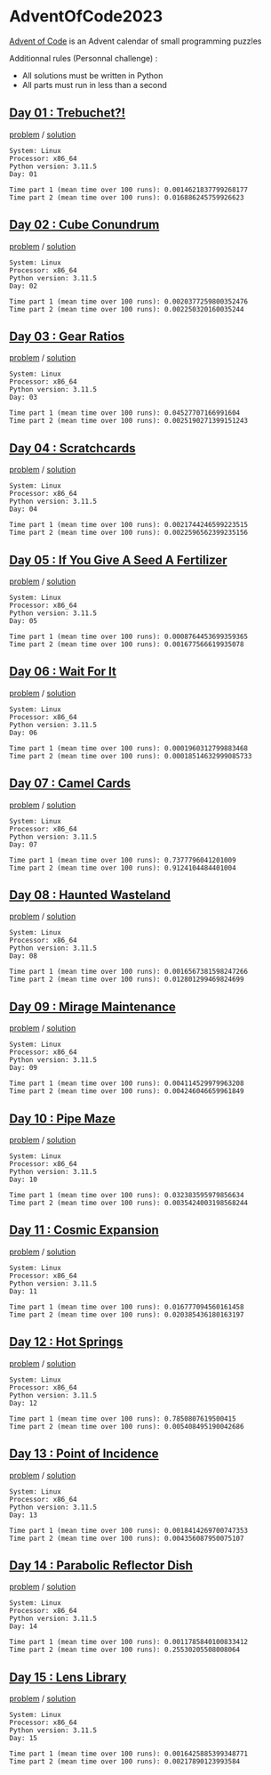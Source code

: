 # AdventOfCode2023
[Advent of Code](https://adventofcode.com/2023/about) is an Advent calendar of small programming puzzles

Additionnal rules (Personnal challenge) :
- All solutions must be written in Python
- All parts must run in less than a second


## [Day 01 : Trebuchet?!](https://adventofcode.com/2023/day/1)

[problem](https://adventofcode.com/2023/day/1) / [solution](./src/day01/)

```text
System: Linux
Processor: x86_64
Python version: 3.11.5
Day: 01

Time part 1 (mean time over 100 runs): 0.0014621837799268177
Time part 2 (mean time over 100 runs): 0.016886245759926623
```

## [Day 02 : Cube Conundrum](https://adventofcode.com/2023/day/2)

[problem](https://adventofcode.com/2023/day/2) / [solution](./src/day02/)

```text
System: Linux
Processor: x86_64
Python version: 3.11.5
Day: 02

Time part 1 (mean time over 100 runs): 0.0020377259800352476
Time part 2 (mean time over 100 runs): 0.002250320160035244
```

## [Day 03 : Gear Ratios](https://adventofcode.com/2023/day/3)

[problem](https://adventofcode.com/2023/day/3) / [solution](./src/day03/)

```text
System: Linux
Processor: x86_64
Python version: 3.11.5
Day: 03

Time part 1 (mean time over 100 runs): 0.04527707166991604
Time part 2 (mean time over 100 runs): 0.0025190271399151243
```

## [Day 04 : Scratchcards](https://adventofcode.com/2023/day/4)

[problem](https://adventofcode.com/2023/day/4) / [solution](./src/day04/)

```text
System: Linux
Processor: x86_64
Python version: 3.11.5
Day: 04

Time part 1 (mean time over 100 runs): 0.0021744246599223515
Time part 2 (mean time over 100 runs): 0.0022596562399235156
```

## [Day 05 : If You Give A Seed A Fertilizer](https://adventofcode.com/2023/day/5)

[problem](https://adventofcode.com/2023/day/5) / [solution](./src/day05/)

```text
System: Linux
Processor: x86_64
Python version: 3.11.5
Day: 05

Time part 1 (mean time over 100 runs): 0.0008764453699359365
Time part 2 (mean time over 100 runs): 0.001677566619935078
```

## [Day 06 : Wait For It](https://adventofcode.com/2023/day/6)

[problem](https://adventofcode.com/2023/day/6) / [solution](./src/day06/)

```text
System: Linux
Processor: x86_64
Python version: 3.11.5
Day: 06

Time part 1 (mean time over 100 runs): 0.0001960312799883468
Time part 2 (mean time over 100 runs): 0.00018514632999085733
```

## [Day 07 : Camel Cards](https://adventofcode.com/2023/day/7)

[problem](https://adventofcode.com/2023/day/7) / [solution](./src/day07/)

```text
System: Linux
Processor: x86_64
Python version: 3.11.5
Day: 07

Time part 1 (mean time over 100 runs): 0.7377796041201009
Time part 2 (mean time over 100 runs): 0.9124104484401004
```

## [Day 08 : Haunted Wasteland](https://adventofcode.com/2023/day/8)

[problem](https://adventofcode.com/2023/day/8) / [solution](./src/day08/)

```text
System: Linux
Processor: x86_64
Python version: 3.11.5
Day: 08

Time part 1 (mean time over 100 runs): 0.0016567381598247266
Time part 2 (mean time over 100 runs): 0.012801299469824699
```

## [Day 09 : Mirage Maintenance](https://adventofcode.com/2023/day/9)

[problem](https://adventofcode.com/2023/day/9) / [solution](./src/day09/)

```text
System: Linux
Processor: x86_64
Python version: 3.11.5
Day: 09

Time part 1 (mean time over 100 runs): 0.004114529979963208
Time part 2 (mean time over 100 runs): 0.004246046659961849
```

## [Day 10 : Pipe Maze](https://adventofcode.com/2023/day/10)

[problem](https://adventofcode.com/2023/day/10) / [solution](./src/day10/)

```text
System: Linux
Processor: x86_64
Python version: 3.11.5
Day: 10

Time part 1 (mean time over 100 runs): 0.032383595979856634
Time part 2 (mean time over 100 runs): 0.0035424003198568244
```

## [Day 11 : Cosmic Expansion](https://adventofcode.com/2023/day/11)

[problem](https://adventofcode.com/2023/day/11) / [solution](./src/day11/)

```text
System: Linux
Processor: x86_64
Python version: 3.11.5
Day: 11

Time part 1 (mean time over 100 runs): 0.016777094560161458
Time part 2 (mean time over 100 runs): 0.020385436180163197
```

## [Day 12 : Hot Springs](https://adventofcode.com/2023/day/12)

[problem](https://adventofcode.com/2023/day/12) / [solution](./src/day12/)

```text
System: Linux
Processor: x86_64
Python version: 3.11.5
Day: 12

Time part 1 (mean time over 100 runs): 0.7850807619500415
Time part 2 (mean time over 100 runs): 0.005408495190042686
```

## [Day 13 : Point of Incidence](https://adventofcode.com/2023/day/13)

[problem](https://adventofcode.com/2023/day/13) / [solution](./src/day13/)

```text
System: Linux
Processor: x86_64
Python version: 3.11.5
Day: 13

Time part 1 (mean time over 100 runs): 0.0018414269700747353
Time part 2 (mean time over 100 runs): 0.004356087950075107
```

## [Day 14 : Parabolic Reflector Dish](https://adventofcode.com/2023/day/14)

[problem](https://adventofcode.com/2023/day/14) / [solution](./src/day14/)

```text
System: Linux
Processor: x86_64
Python version: 3.11.5
Day: 14

Time part 1 (mean time over 100 runs): 0.0011785840100833412
Time part 2 (mean time over 100 runs): 0.25530205508008064
```

## [Day 15 : Lens Library](https://adventofcode.com/2023/day/15)

[problem](https://adventofcode.com/2023/day/15) / [solution](./src/day15/)

```text
System: Linux
Processor: x86_64
Python version: 3.11.5
Day: 15

Time part 1 (mean time over 100 runs): 0.0016425885399348771
Time part 2 (mean time over 100 runs): 0.00217890123993584
```
